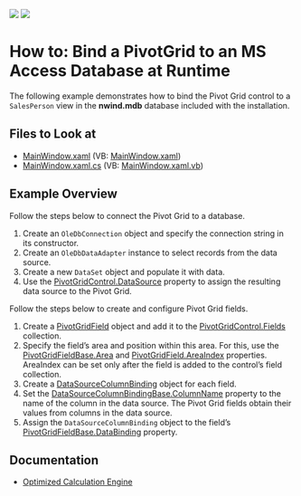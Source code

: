 <!-- default badges list -->
[![](https://img.shields.io/badge/Open_in_DevExpress_Support_Center-FF7200?style=flat-square&logo=DevExpress&logoColor=white)](https://supportcenter.devexpress.com/ticket/details/T1098533)
[![](https://img.shields.io/badge/📖_How_to_use_DevExpress_Examples-e9f6fc?style=flat-square)](https://docs.devexpress.com/GeneralInformation/403183)
<!-- default badges end -->

# How to: Bind a PivotGrid to an MS Access Database at Runtime

The following example demonstrates how to bind the Pivot Grid control to a `SalesPerson` view in the **nwind.mdb** database included with the installation.

<!-- default file list -->
## Files to Look at

* [MainWindow.xaml](./CS/HowToBindToMDB/MainWindow.xaml) (VB: [MainWindow.xaml](./VB/HowToBindToMDB/MainWindow.xaml))
* [MainWindow.xaml.cs](./CS/HowToBindToMDB/MainWindow.xaml.cs) (VB: [MainWindow.xaml.vb](./VB/HowToBindToMDB/MainWindow.xaml.vb))
<!-- default file list end -->

## Example Overview

Follow the steps below to connect the Pivot Grid to a database.

1. Create an `OleDbConnection` object and specify the connection string in its constructor.
2. Create an `OleDbDataAdapter` instance to select records from the data source.
3. Create a new `DataSet` object and populate it with data.
4. Use the [PivotGridControl.DataSource](https://docs.devexpress.com/WPF/DevExpress.Xpf.PivotGrid.PivotGridControl.DataSource) property to assign the resulting data source to the Pivot Grid.

Follow the steps below to create and configure Pivot Grid fields.

1. Create a [PivotGridField](https://docs.devexpress.com/WPF/DevExpress.Xpf.PivotGrid.PivotGridField) object and add it to the [PivotGridControl.Fields](https://docs.devexpress.com/WPF/DevExpress.Xpf.PivotGrid.PivotGridControl.Fields) collection.
2. Specify the field’s area and position within this area. For this, use the [PivotGridFieldBase.Area](https://docs.devexpress.com/CoreLibraries/DevExpress.XtraPivotGrid.PivotGridFieldBase.Area) and [PivotGridField.AreaIndex](https://docs.devexpress.com/CoreLibraries/DevExpress.XtraPivotGrid.PivotGridFieldBase.AreaIndex) properties. AreaIndex can be set only after the field is added to the control’s field collection.
3. Create a [DataSourceColumnBinding](https://docs.devexpress.com/WPF/DevExpress.Xpf.PivotGrid.DataSourceColumnBinding) object for each field.
4. Set the [DataSourceColumnBindingBase.ColumnName](https://docs.devexpress.com/CoreLibraries/DevExpress.PivotGrid.DataBinding.DataSourceColumnBindingBase.ColumnName) property to the name of the column in the data source. The Pivot Grid fields obtain their values from columns in the data source.
5. Assign the `DataSourceColumnBinding` object to the field’s [PivotGridFieldBase.DataBinding](https://docs.devexpress.com/CoreLibraries/DevExpress.XtraPivotGrid.PivotGridFieldBase.DataBinding) property.

## Documentation

- [Optimized Calculation Engine](https://docs.devexpress.com/CoreLibraries/401367/devexpress-pivot-grid-core-library/pivot-grid-modes/in-memory-mode/pivot-grid-optimized-calculation-engine?v=22.1)





